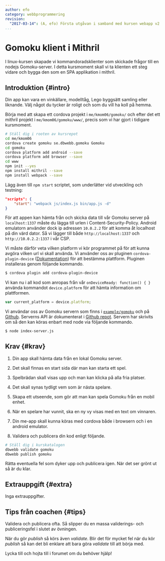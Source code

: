```yaml
---
author: efo
category: webbprogrammering
revision:
  "2017-03-14": (A, efo) Första utgåvan i samband med kursen webapp v2.
...
```

Gomoku klient i Mithril
==================================

I linux-kursen skapade vi kommandoradsklienter som skickade frågor till en nodejs Gomoku-server. I detta kursmoment skall vi ta klienten ett steg vidare och bygga den som en SPA applikation i mithril.



<!--more-->



Introduktion {#intro}
-----------------------

Din app kan vara en vinkällare, modelltåg, Lego byggsätt samling eller liknande. Välj något du tycker är roligt och som du vill ha koll på hemma.

Börja med att skapa ett cordova projekt i `me/kmom06/gomoku/` och efter det ett mithril projekt i `me/kmom06/gomoku/www/`, precis som vi har gjort i tidigare kursmoment.

```bash
# Ställ dig i rooten av kursrepot
cd me/kmom06
cordova create gomoku se.dbwebb.gomoku Gomoku
cd gomoku
cordova platform add android --save
cordova platform add browser --save
cd www
npm init --yes
npm install mithril --save
npm install webpack --save
```

Lägg även till `npm start` scriptet, som underlätter vid utveckling och testning:

```json
"scripts": {
    "start": "webpack js/index.js bin/app.js -d"
}
```

För att appen kan hämta från och skicka data till vår Gomoku server på `localhost:1337` måste du lägga till urlen i Content-Security-Policy. Android emulatorn använder dock ip adressen `10.0.2.2` för att komma åt localhost på din värd dator. Så vi lägger till både `http://localhost:1337` och `http://10.0.2.2:1337` i vår CSP.

Vi måste därför veta vilken platform vi kör programmet på för att kunna avgöra vilken url vi skall använda. Vi använder oss av pluginen `cordova-plugin-device` ([Dokumentation](https://cordova.apache.org/docs/en/latest/reference/cordova-plugin-device/index.html)) för att bestämma plattform. Pluginen installeras genom följande kommando.

```bash
$ cordova plugin add cordova-plugin-device
```

Vi kan nu i all kod som anropas från vår `onDeviceReady: function() { }` använda kommandot `device.platform` för att hämta information om plattformen.

```javascript
var current_platform = device.platform;
```

Vi användar oss av Gomoku servern som finns i [`example/gomoku`](webapp/repo/example/gomoku) och på [Github](https://github.com/dbwebb-se/webapp/tree/master/example/gomoku). Serverns API är dokumenterat i [Github repot](https://github.com/dbwebb-se/webapp/blob/master/example/gomoku/api.md). Servern har skrivits om så den kan köras enbart med node via följande kommando.

```bash
$ node index-server.js
```



Krav {#krav}
-----------------------

1. Din app skall hämta data från en lokal Gomoku server.

1. Det skall finnas en start sida där man kan starta ett spel.

1. Spelbrädan skall visas upp och man kan klicka på alla fria platser.

1. Det skall synas tydligt vem som är nästa spelare.

1. Skapa ett utseende, som gör att man kan spela Gomoku från en mobil enhet.

1. När en spelare har vunnit, ska en ny vy visas med en text om vinnaren.

1. Din me-app skall kunna köras med cordova både i browsern och i en android emulator.

1. Validera och publicera din kod enligt följande.

```bash
# Ställ dig i kurskatalogen
dbwebb validate gomoku
dbwebb publish gomoku
```

Rätta eventuella fel som dyker upp och publicera igen. När det ser grönt ut så är du klar.



Extrauppgift {#extra}
-----------------------

Inga extrauppgifter.



Tips från coachen {#tips}
-----------------------

Validera och publicera ofta. Så slipper du en massa validerings- och publiceringsfel i slutet av övningen.

När du gör *publish* så körs även *validate*. Blir det för mycket fel när du kör *publish* så kan det bli enklare att bara göra *validate* till att börja med.

Lycka till och hojta till i forumet om du behöver hjälp!
